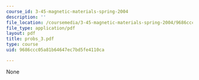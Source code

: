```yaml
---
course_id: 3-45-magnetic-materials-spring-2004
description: ''
file_location: /coursemedia/3-45-magnetic-materials-spring-2004/9686ccc05a81b64647ec7bd5fe4110ca_probs_3.pdf
file_type: application/pdf
layout: pdf
title: probs_3.pdf
type: course
uid: 9686ccc05a81b64647ec7bd5fe4110ca

---
```

None